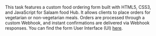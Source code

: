 This task features a custom food ordering form built with HTML5, CSS3, and JavaScript for Salaam food Hub. It allows clients to place orders for vegetarian or non-vegetarian meals. Orders are processed through a custom Webhook, and instant confirmations are delivered via Webhook responses. You can find the form User Interface (UI) <a href="https://salaamrasak.github.io/Custom_Food_Ordering/">here</a>.
